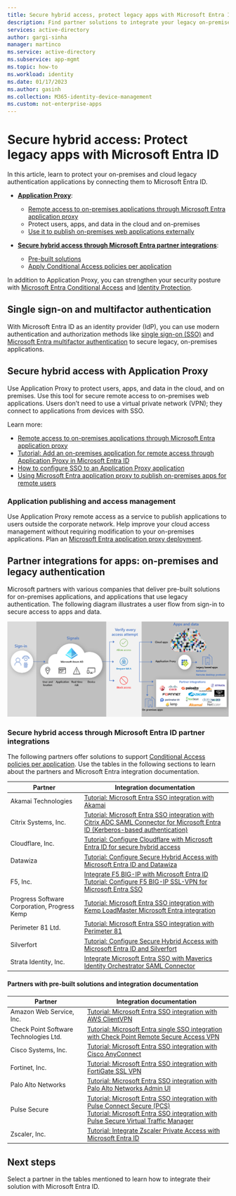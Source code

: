 ```yaml
---
title: Secure hybrid access, protect legacy apps with Microsoft Entra ID
description: Find partner solutions to integrate your legacy on-premises, public cloud, or private cloud applications with Microsoft Entra ID.
services: active-directory
author: gargi-sinha
manager: martinco
ms.service: active-directory
ms.subservice: app-mgmt
ms.topic: how-to
ms.workload: identity
ms.date: 01/17/2023
ms.author: gasinh
ms.collection: M365-identity-device-management
ms.custom: not-enterprise-apps
---
```

# Secure hybrid access: Protect legacy apps with Microsoft Entra ID

In this article, learn to protect your on-premises and cloud legacy authentication applications by connecting them to Microsoft Entra ID.

* **[Application Proxy](#secure-hybrid-access-with-application-proxy)**:
  * [Remote access to on-premises applications through Microsoft Entra application proxy](~/identity/app-proxy/application-proxy.md)
  * Protect users, apps, and data in the cloud and on-premises 
  * [Use it to publish on-premises web applications externally](~/identity/app-proxy/what-is-application-proxy.md)
  
* **[Secure hybrid access through Microsoft Entra partner integrations](#partner-integrations-for-apps-on-premises-and-legacy-authentication)**:

  * [Pre-built solutions](#secure-hybrid-access-through-azure-ad-partner-integrations)
  * [Apply Conditional Access policies per application](secure-hybrid-access-integrations.md#apply-conditional-access-policies)
 
In addition to Application Proxy, you can strengthen your security posture with [Microsoft Entra Conditional Access](~/identity/conditional-access/overview.md) and [Identity Protection](~/id-protection/overview-identity-protection.md). 

<a name='single-sign-on-and-multi-factor-authentication'></a>

## Single sign-on and multifactor authentication

With Microsoft Entra ID as an identity provider (IdP), you can use modern authentication and authorization methods like [single sign-on (SSO)](what-is-single-sign-on.md) and [Microsoft Entra multifactor authentication](~/identity/authentication/concept-mfa-howitworks.md) to secure legacy, on-premises applications.

## Secure hybrid access with Application Proxy

Use Application Proxy to protect users, apps, and data in the cloud, and on premises. Use this tool for secure remote access to on-premises web applications. Users don’t need to use a virtual private network (VPN); they connect to applications from devices with SSO. 

Learn more:

* [Remote access to on-premises applications through Microsoft Entra application proxy](~/identity/app-proxy/application-proxy.md)
* [Tutorial: Add an on-premises application for remote access through Application Proxy in Microsoft Entra ID](~/identity/app-proxy/application-proxy-add-on-premises-application.md)
* [How to configure SSO to an Application Proxy application](~/identity/app-proxy/application-proxy-config-sso-how-to.md)
* [Using Microsoft Entra application proxy to publish on-premises apps for remote users](~/identity/app-proxy/what-is-application-proxy.md)

### Application publishing and access management

Use Application Proxy remote access as a service to publish applications to users outside the corporate network. Help improve your cloud access management without requiring modification to your on-premises applications. Plan an [Microsoft Entra application proxy deployment](~/identity/app-proxy/application-proxy-deployment-plan.md).

## Partner integrations for apps: on-premises and legacy authentication

Microsoft partners with various companies that deliver pre-built solutions for on-premises applications, and applications that use legacy authentication. The following diagram illustrates a user flow from sign-in to secure access to apps and data.

   ![Diagram of secure hybrid access integrations and Application Proxy providing user access.](./media/secure-hybrid-access/secure-hybrid-access.png)

<a name='secure-hybrid-access-through-azure-ad-partner-integrations'></a>

<a name='secure-hybrid-access-through-microsoft-entra-partner-integrations'></a>

### Secure hybrid access through Microsoft Entra ID partner integrations


The following partners offer solutions to support [Conditional Access policies per application](secure-hybrid-access-integrations.md#apply-conditional-access-policies). Use the tables in the following sections to learn about the partners and Microsoft Entra integration documentation.

|Partner|Integration documentation|
|---|---|
|Akamai Technologies|[Tutorial: Microsoft Entra SSO integration with Akamai](~/identity/saas-apps/akamai-tutorial.md)|
|Citrix Systems, Inc.|[Tutorial: Microsoft Entra SSO integration with Citrix ADC SAML Connector for Microsoft Entra ID (Kerberos-based authentication)](~/identity/saas-apps/citrix-netscaler-tutorial.md)|
|Cloudflare, Inc.|[Tutorial: Configure Cloudflare with Microsoft Entra ID for secure hybrid access](cloudflare-integration.md)|
|Datawiza|[Tutorial: Configure Secure Hybrid Access with Microsoft Entra ID and Datawiza](./datawiza-configure-sha.md)|
|F5, Inc.|[Integrate F5 BIG-IP with Microsoft Entra ID](f5-integration.md)</br>[Tutorial: Configure F5 BIG-IP SSL-VPN for Microsoft Entra SSO](f5-passwordless-vpn.md)|
|Progress Software Corporation, Progress Kemp|[Tutorial: Microsoft Entra SSO integration with Kemp LoadMaster Microsoft Entra integration](~/identity/saas-apps/kemp-tutorial.md)|
|Perimeter 81 Ltd.|[Tutorial: Microsoft Entra SSO integration with Perimeter 81](~/identity/saas-apps/perimeter-81-tutorial.md)|
|Silverfort|[Tutorial: Configure Secure Hybrid Access with Microsoft Entra ID and Silverfort](silverfort-integration.md)|
|Strata Identity, Inc.|[Integrate Microsoft Entra SSO with Maverics Identity Orchestrator SAML Connector](~/identity/saas-apps/maverics-identity-orchestrator-saml-connector-tutorial.md)|

#### Partners with pre-built solutions and integration documentation

|Partner|Integration documentation|
|---|---|
|Amazon Web Service, Inc.|[Tutorial: Microsoft Entra SSO integration with AWS ClientVPN](~/identity/saas-apps/aws-clientvpn-tutorial.md)|
|Check Point Software Technologies Ltd.|[Tutorial: Microsoft Entra single SSO integration with Check Point Remote Secure Access VPN](~/identity/saas-apps/check-point-remote-access-vpn-tutorial.md)|
|Cisco Systems, Inc.|[Tutorial: Microsoft Entra SSO integration with Cisco AnyConnect](~/identity/saas-apps/cisco-anyconnect.md)|
|Fortinet, Inc.|[Tutorial: Microsoft Entra SSO integration with FortiGate SSL VPN](~/identity/saas-apps/fortigate-ssl-vpn-tutorial.md)|
|Palo Alto Networks|[Tutorial: Microsoft Entra SSO integration with Palo Alto Networks Admin UI](~/identity/saas-apps/paloaltoadmin-tutorial.md)|
|Pulse Secure|[Tutorial: Microsoft Entra SSO integration with Pulse Connect Secure (PCS)](~/identity/saas-apps/pulse-secure-pcs-tutorial.md)</br>[Tutorial: Microsoft Entra SSO integration with Pulse Secure Virtual Traffic Manager](~/identity/saas-apps/pulse-secure-virtual-traffic-manager-tutorial.md)|
|Zscaler, Inc.|[Tutorial: Integrate Zscaler Private Access with Microsoft Entra ID](~/identity/saas-apps/zscalerprivateaccess-tutorial.md)|

## Next steps 
Select a partner in the tables mentioned to learn how to integrate their solution with Microsoft Entra ID.
